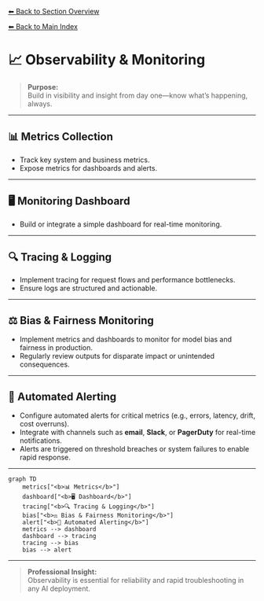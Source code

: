[⬅ Back to Section Overview](README.md)

[⬅ Back to Main Index](../../../INDEX.md#build)

# 📈 Observability & Monitoring

> **Purpose:**  
> Build in visibility and insight from day one—know what’s happening, always.

---

## 📊 Metrics Collection

- Track key system and business metrics.
- Expose metrics for dashboards and alerts.

---

## 🖥️ Monitoring Dashboard

- Build or integrate a simple dashboard for real-time monitoring.

---

## 🔍 Tracing & Logging

- Implement tracing for request flows and performance bottlenecks.
- Ensure logs are structured and actionable.

---

## ⚖️ Bias & Fairness Monitoring

- Implement metrics and dashboards to monitor for model bias and fairness in production.
- Regularly review outputs for disparate impact or unintended consequences.

---

## 🚨 Automated Alerting

- Configure automated alerts for critical metrics (e.g., errors, latency, drift, cost overruns).
- Integrate with channels such as **email**, **Slack**, or **PagerDuty** for real-time notifications.
- Alerts are triggered on threshold breaches or system failures to enable rapid response.

---

```mermaid
graph TD
    metrics["<b>📊 Metrics</b>"]
    dashboard["<b>🖥️ Dashboard</b>"]
    tracing["<b>🔍 Tracing & Logging</b>"]
    bias["<b>⚖️ Bias & Fairness Monitoring</b>"]
    alert["<b>🚨 Automated Alerting</b>"]
    metrics --> dashboard
    dashboard --> tracing
    tracing --> bias
    bias --> alert
```

---

> **Professional Insight:**  
> Observability is essential for reliability and rapid troubleshooting in any AI deployment.